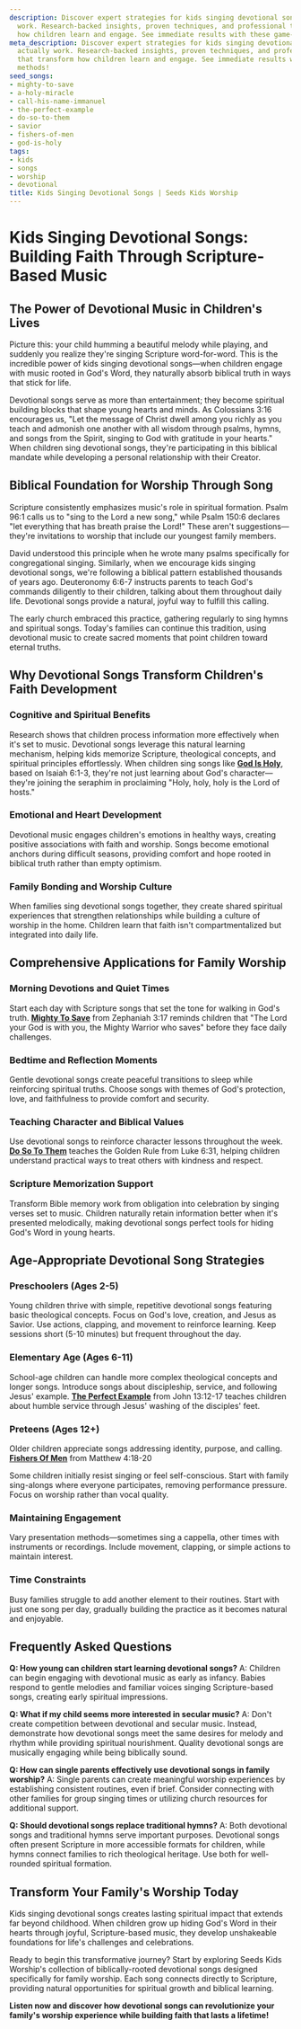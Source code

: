 ```yaml
---
description: Discover expert strategies for kids singing devotional songs that actually
  work. Research-backed insights, proven techniques, and professional tips that transform
  how children learn and engage. See immediate results with these game-changing methods!
meta_description: Discover expert strategies for kids singing devotional songs that
  actually work. Research-backed insights, proven techniques, and professional tips
  that transform how children learn and engage. See immediate results with these game-changing
  methods!
seed_songs:
- mighty-to-save
- a-holy-miracle
- call-his-name-immanuel
- the-perfect-example
- do-so-to-them
- savior
- fishers-of-men
- god-is-holy
tags:
- kids
- songs
- worship
- devotional
title: Kids Singing Devotional Songs | Seeds Kids Worship
---
```

# Kids Singing Devotional Songs: Building Faith Through Scripture-Based Music

## The Power of Devotional Music in Children's Lives

Picture this: your child humming a beautiful melody while playing, and suddenly you realize they're singing Scripture word-for-word. This is the incredible power of kids singing devotional songs—when children engage with music rooted in God's Word, they naturally absorb biblical truth in ways that stick for life.

Devotional songs serve as more than entertainment; they become spiritual building blocks that shape young hearts and minds. As Colossians 3:16 encourages us, "Let the message of Christ dwell among you richly as you teach and admonish one another with all wisdom through psalms, hymns, and songs from the Spirit, singing to God with gratitude in your hearts." When children sing devotional songs, they're participating in this biblical mandate while developing a personal relationship with their Creator.

## Biblical Foundation for Worship Through Song

Scripture consistently emphasizes music's role in spiritual formation. Psalm 96:1 calls us to "sing to the Lord a new song," while Psalm 150:6 declares "let everything that has breath praise the Lord!" These aren't suggestions—they're invitations to worship that include our youngest family members.

David understood this principle when he wrote many psalms specifically for congregational singing. Similarly, when we encourage kids singing devotional songs, we're following a biblical pattern established thousands of years ago. Deuteronomy 6:6-7 instructs parents to teach God's commands diligently to their children, talking about them throughout daily life. Devotional songs provide a natural, joyful way to fulfill this calling.

The early church embraced this practice, gathering regularly to sing hymns and spiritual songs. Today's families can continue this tradition, using devotional music to create sacred moments that point children toward eternal truths.

## Why Devotional Songs Transform Children's Faith Development

### Cognitive and Spiritual Benefits

Research shows that children process information more effectively when it's set to music. Devotional songs leverage this natural learning mechanism, helping kids memorize Scripture, theological concepts, and spiritual principles effortlessly. When children sing songs like **[God Is Holy](https://seedskidsworship.com/product/god-is-holy-isaiah-611-3/)**, based on Isaiah 6:1-3, they're not just learning about God's character—they're joining the seraphim in proclaiming "Holy, holy, holy is the Lord of hosts."

### Emotional and Heart Development

Devotional music engages children's emotions in healthy ways, creating positive associations with faith and worship. Songs become emotional anchors during difficult seasons, providing comfort and hope rooted in biblical truth rather than empty optimism.

### Family Bonding and Worship Culture

When families sing devotional songs together, they create shared spiritual experiences that strengthen relationships while building a culture of worship in the home. Children learn that faith isn't compartmentalized but integrated into daily life.

## Comprehensive Applications for Family Worship

### Morning Devotions and Quiet Times

Start each day with Scripture songs that set the tone for walking in God's truth. **[Mighty To Save](https://seedskidsworship.com/product/mighty-to-save-zephaniah-317/)** from Zephaniah 3:17 reminds children that "The Lord your God is with you, the Mighty Warrior who saves" before they face daily challenges.

### Bedtime and Reflection Moments

Gentle devotional songs create peaceful transitions to sleep while reinforcing spiritual truths. Choose songs with themes of God's protection, love, and faithfulness to provide comfort and security.

### Teaching Character and Biblical Values

Use devotional songs to reinforce character lessons throughout the week. **[Do So To Them](https://seedskidsworship.com/product/do-so-to-them-luke-631/)** teaches the Golden Rule from Luke 6:31, helping children understand practical ways to treat others with kindness and respect.

### Scripture Memorization Support

Transform Bible memory work from obligation into celebration by singing verses set to music. Children naturally retain information better when it's presented melodically, making devotional songs perfect tools for hiding God's Word in young hearts.

## Age-Appropriate Devotional Song Strategies

### Preschoolers (Ages 2-5)

Young children thrive with simple, repetitive devotional songs featuring basic theological concepts. Focus on God's love, creation, and Jesus as Savior. Use actions, clapping, and movement to reinforce learning. Keep sessions short (5-10 minutes) but frequent throughout the day.

### Elementary Age (Ages 6-11)

School-age children can handle more complex theological concepts and longer songs. Introduce songs about discipleship, service, and following Jesus' example. **[The Perfect Example](https://seedskidsworship.com/product/the-perfect-example-john-1312-17-2/)** from John 13:12-17 teaches children about humble service through Jesus' washing of the disciples' feet.

### Preteens (Ages 12+)

Older children appreciate songs addressing identity, purpose, and calling. **[Fishers Of Men](https://seedskidsworship.com/product/fishers-of-men-matthew-418-20/)** from Matthew 4:18-20

Some children initially resist singing or feel self-conscious. Start with family sing-alongs where everyone participates, removing performance pressure. Focus on worship rather than vocal quality.

### Maintaining Engagement

Vary presentation methods—sometimes sing a cappella, other times with instruments or recordings. Include movement, clapping, or simple actions to maintain interest.

### Time Constraints

Busy families struggle to add another element to their routines. Start with just one song per day, gradually building the practice as it becomes natural and enjoyable.

## Frequently Asked Questions

**Q: How young can children start learning devotional songs?**
A: Children can begin engaging with devotional music as early as infancy. Babies respond to gentle melodies and familiar voices singing Scripture-based songs, creating early spiritual impressions.

**Q: What if my child seems more interested in secular music?**
A: Don't create competition between devotional and secular music. Instead, demonstrate how devotional songs meet the same desires for melody and rhythm while providing spiritual nourishment. Quality devotional songs are musically engaging while being biblically sound.

**Q: How can single parents effectively use devotional songs in family worship?**
A: Single parents can create meaningful worship experiences by establishing consistent routines, even if brief. Consider connecting with other families for group singing times or utilizing church resources for additional support.

**Q: Should devotional songs replace traditional hymns?**
A: Both devotional songs and traditional hymns serve important purposes. Devotional songs often present Scripture in more accessible formats for children, while hymns connect families to rich theological heritage. Use both for well-rounded spiritual formation.

## Transform Your Family's Worship Today

Kids singing devotional songs creates lasting spiritual impact that extends far beyond childhood. When children grow up hiding God's Word in their hearts through joyful, Scripture-based music, they develop unshakeable foundations for life's challenges and celebrations.

Ready to begin this transformative journey? Start by exploring Seeds Kids Worship's collection of biblically-rooted devotional songs designed specifically for family worship. Each song connects directly to Scripture, providing natural opportunities for spiritual growth and biblical learning.

**Listen now and discover how devotional songs can revolutionize your family's worship experience while building faith that lasts a lifetime!**

<script type="application/ld+json">
{
  "@context": "https://schema.org",
  "@type": "Article",
  "headline": "Kids Singing Devotional Songs",
  "author": {
    "@type": "Organization",
    "name": "Seeds Kids Worship"
  },
  "publisher": {
    "@type": "Organization",
    "name": "Seeds Kids Worship",
    "logo": {
      "@type": "ImageObject",
      "url": "https://seedskidsworship.com/logo.png"
    }
  },
  "datePublished": "2025-09-05T14:28:00.868408",
  "dateModified": "2025-09-05T14:28:00.868432",
  "description": "Discover expert strategies for kids singing devotional songs that actually work. Research-backed insights, proven techniques, and professional tips that transfo",
  "mainEntityOfPage": {
    "@type": "WebPage",
    "@id": "https://seedskidsworship.com/activities/kids-singing-devotional-songs/"
  }
}
</script>

<script type="application/ld+json">
{
  "@context": "https://schema.org",
  "@type": "Product",
  "name": "Mighty To Save",
  "description": "Powerful song declaring God as mighty to save and rejoicing over us from Zephaniah 3:17",
  "url": "https://seedskidsworship.com/product/mighty-to-save-zephaniah-317/",
  "brand": {
    "@type": "Brand",
    "name": "Seeds Kids Worship"
  },
  "category": "Children's Christian Music",
  "album": "Seeds of Praise"
}
</script>

<script type="application/ld+json">
{
  "@context": "https://schema.org",
  "@type": "Product",
  "name": "A Holy Miracle",
  "description": "Christmas-themed song celebrating the miracle of Jesus' birth as Immanuel",
  "url": "https://seedskidsworship.com/product/a-holy-miracle-matthew-123-2/",
  "brand": {
    "@type": "Brand",
    "name": "Seeds Kids Worship"
  },
  "category": "Children's Christian Music",
  "album": "Joyful"
}
</script>

<script type="application/ld+json">
{
  "@context": "https://schema.org",
  "@type": "Product",
  "name": "Call His Name Immanuel",
  "description": "Powerful Scripture song about Isaiah's prophecy of Immanuel meaning God With Us prophesied 700 years before Christ's birth",
  "url": "https://seedskidsworship.com/product/call-his-name-
